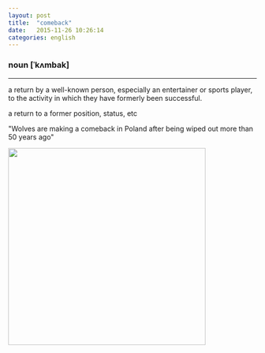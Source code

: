 ```yaml
---
layout: post
title:  "comeback"
date:   2015-11-26 10:26:14
categories: english
---
```

### noun [ˈkʌmbak]
-----------

a return by a well-known person, especially an entertainer or sports player, to the activity in which they have formerly been successful.

a return to a former position, status, etc

"Wolves are making a comeback in Poland after being wiped out more than 50 years ago"

<img width='400' src="http://scienceinpoland.pap.pl/Data/Thumbs/_plugins/information/403362/MTAyNHg3Njg,18341552_18229266.jpg"/>